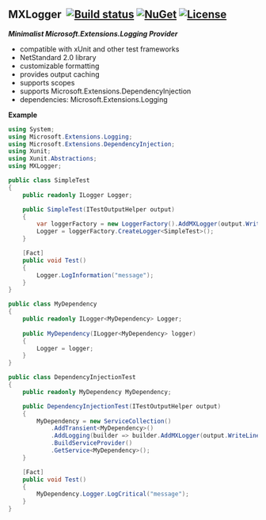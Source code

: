 ## MXLogger&nbsp;&nbsp;[![Build status](https://ci.appveyor.com/api/projects/status/e51gaj9271kvpwhc?svg=true)](https://ci.appveyor.com/project/dshe/mxlogger) [![NuGet](https://img.shields.io/nuget/vpre/MXLogger.svg)](https://www.nuget.org/packages/MXLogger/) [![License](https://img.shields.io/badge/license-Apache%202.0-7755BB.svg)](https://opensource.org/licenses/Apache-2.0)

***Minimalist Microsoft.Extensions.Logging Provider***
- compatible with xUnit and other test frameworks
- NetStandard 2.0 library
- customizable formatting
- provides output caching
- supports scopes
- supports Microsoft.Extensions.DependencyInjection
- dependencies: Microsoft.Extensions.Logging

**Example**

```csharp
using System;
using Microsoft.Extensions.Logging;
using Microsoft.Extensions.DependencyInjection;
using Xunit;
using Xunit.Abstractions;
using MXLogger;

public class SimpleTest
{
    public readonly ILogger Logger;

    public SimpleTest(ITestOutputHelper output)
    {
        var loggerFactory = new LoggerFactory().AddMXLogger(output.WriteLine);
        Logger = loggerFactory.CreateLogger<SimpleTest>();
    }

    [Fact]
    public void Test()
    {
        Logger.LogInformation("message");
    }
}

public class MyDependency
{
    public readonly ILogger<MyDependency> Logger;
    
    public MyDependency(ILogger<MyDependency> logger)
    {
        Logger = logger;
    }
}

public class DependencyInjectionTest
{
    public readonly MyDependency MyDependency;

    public DependencyInjectionTest(ITestOutputHelper output)
    {
        MyDependency = new ServiceCollection()
            .AddTransient<MyDependency>()
            .AddLogging(builder => builder.AddMXLogger(output.WriteLine))
            .BuildServiceProvider()
            .GetService<MyDependency>();
    }

    [Fact]
    public void Test()
    {
        MyDependency.Logger.LogCritical("message");
    }
}
```
